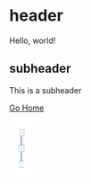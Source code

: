 # header

Hello, world!

## subheader

This is a subheader

[Go Home](/docs/wiki/Home.md)

<img src="./diagram.svg" height="100vh" alt="who knows this might actually work" />
